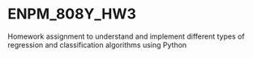 # ENPM_808Y_HW3
Homework assignment to understand and implement different types of regression and classification algorithms using Python

